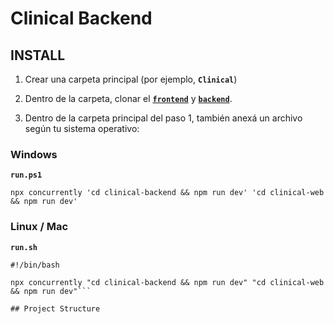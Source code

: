 # Clinical Backend

## INSTALL

1. Crear una carpeta principal (por ejemplo, **`Clinical`**)

2. Dentro de la carpeta, clonar el [**`frontend`**](https://github.com/FMGordillo/clinical-web) y [**`backend`**](https://github.com/FMGordillo/clinical-backend).

3. Dentro de la carpeta principal del paso 1, también anexá un archivo según tu sistema operativo:

### Windows

**`run.ps1`**

```
npx concurrently 'cd clinical-backend && npm run dev' 'cd clinical-web && npm run dev'
```

### Linux / Mac

**`run.sh`**

```
#!/bin/bash

npx concurrently "cd clinical-backend && npm run dev" "cd clinical-web && npm run dev"```

## Project Structure

```
